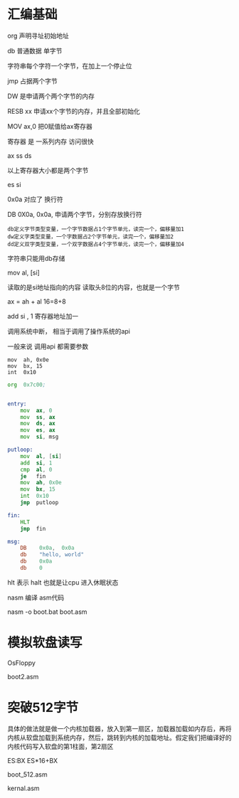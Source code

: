 # 汇编基础 

org 声明寻址初始地址

db   普通数据 单字节

 字符串每个字符一个字节，在加上一个停止位

jmp 占据两个字节

DW 是申请两个两个字节的内存

RESB xx 申请xx个字节的内存，并且全部初始化

MOV ax,0 把0赋值给ax寄存器

寄存器 是 一系列内存 访问很快

ax ss ds

以上寄存器大小都是两个字节

es si

0x0a 对应了 换行符

DB 0X0a, 0x0a, 申请两个字节，分别存放换行符 



```
db定义字节类型变量，一个字节数据占1个字节单元，读完一个，偏移量加1
dw定义字类型变量，一个字数据占2个字节单元，读完一个，偏移量加2
dd定义双字类型变量，一个双字数据占4个字节单元，读完一个，偏移量加4 
```

字符串只能用db存储

mov al, [si]

读取的是si地址指向的内容  读取头8位的内容，也就是一个字节

ax = ah + al 16=8+8 

add si , 1 寄存器地址加一

调用系统中断， 相当于调用了操作系统的api 

一般来说 调用api 都需要参数

    mov  ah, 0x0e
    mov  bx, 15
    int  0x10


```asm
org  0x7c00;


entry:
    mov  ax, 0
    mov  ss, ax
    mov  ds, ax
    mov  es, ax
    mov  si, msg

putloop:
    mov  al, [si]
    add  si, 1
    cmp  al, 0
    je   fin
    mov  ah, 0x0e
    mov  bx, 15
    int  0x10
    jmp  putloop

fin:
    HLT
    jmp  fin

msg:
    DB    0x0a,  0x0a
    db    "hello, world"
    db    0x0a
    db    0
```



hlt 表示  halt 也就是让cpu 进入休眠状态

nasm 编译 asm代码

nasm -o boot.bat boot.asm 



# 模拟软盘读写

OsFloppy

boot2.asm

# 突破512字节

具体的做法就是做一个内核加载器，放入到第一扇区，加载器加载如内存后，再将内核从软盘加载到系统内存，然后，跳转到内核的加载地址。假定我们把编译好的内核代码写入软盘的第1柱面，第2扇区

ES:BX  ES*16+BX

boot_512.asm

kernal.asm


